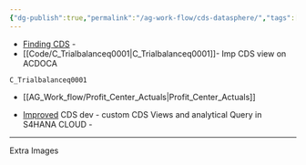 ```yaml
---
{"dg-publish":true,"permalink":"/ag-work-flow/cds-datasphere/","tags":["#CDS","Vercel_p"]}
---
```


-  [Finding CDS](https://help.sap.com/docs/SAP_S4HANA_ON-PREMISE/ee6ff9b281d8448f96b4fe6c89f2bdc8/e42d7011e3a8445eb3aaad8f163ff642.html) - 
- [[Code/C_Trialbalanceq0001\|C_Trialbalanceq0001]]- Imp CDS view on ACDOCA
```
C_Trialbalanceq0001
```


- [[AG_Work_flow/Profit_Center_Actuals\|Profit_Center_Actuals]]

- [Improved](https://blogs.sap.com/2021/07/27/creating-custom-cds-views-and-analytical-query-a-step-by-step-guide/) CDS dev - custom CDS Views and analytical Query in S4HANA CLOUD - 



---
Extra Images


